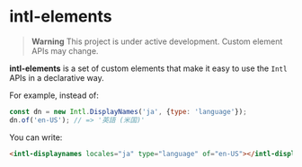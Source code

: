 # intl-elements

> **Warning**
> This project is under active development. Custom element APIs may change.

**intl-elements** is a set of custom elements that make it easy to use the `Intl`
APIs in a declarative way.

For example, instead of:

```js
const dn = new Intl.DisplayNames('ja', {type: 'language'});
dn.of('en-US'); // => '英語 (米国)'
```

You can write:

```html
<intl-displaynames locales="ja" type="language" of="en-US"></intl-displaynames>
```